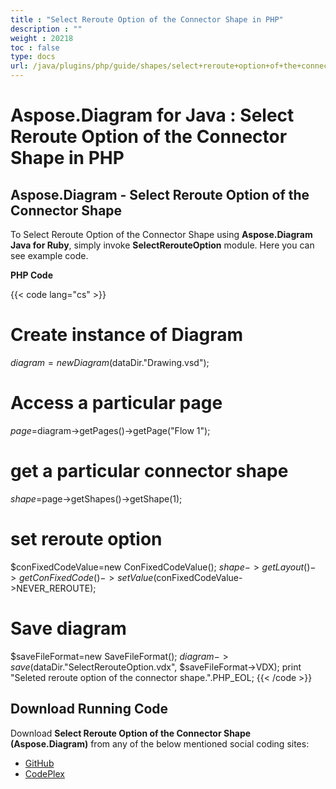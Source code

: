 ```yaml
---
title : "Select Reroute Option of the Connector Shape in PHP" 
description : "" 
weight : 20218 
toc : false
type: docs
url: /java/plugins/php/guide/shapes/select+reroute+option+of+the+connector+shape+in+php/
---
```


# Aspose.Diagram for Java : Select Reroute Option of the Connector Shape in PHP


## Aspose.Diagram - Select Reroute Option of the Connector Shape

To Select Reroute Option of the Connector Shape using **Aspose.Diagram Java for Ruby**, simply invoke **SelectRerouteOption** module. Here you can see example code.

**PHP Code**

{{< code lang="cs" >}}
# Create instance of Diagram
$diagram=new Diagram($dataDir."Drawing.vsd");

# Access a particular page
$page=$diagram->getPages()->getPage("Flow 1");

# get a particular connector shape
$shape=$page->getShapes()->getShape(1);

# set reroute option
$conFixedCodeValue=new ConFixedCodeValue();
$shape->getLayout()->getConFixedCode()->setValue($conFixedCodeValue->NEVER_REROUTE);

# Save diagram
$saveFileFormat=new SaveFileFormat();
$diagram->save($dataDir."SelectRerouteOption.vdx", $saveFileFormat->VDX);
print "Seleted reroute option of the connector shape.".PHP_EOL;
{{< /code >}}

## Download Running Code

Download **Select Reroute Option of the Connector Shape (Aspose.Diagram)** from any of the below mentioned social coding sites:

*   [GitHub](https://github.com/asposediagram/Aspose.Diagram-for-Java/blob/master/Plugins/Aspose_Diagram_Java_for_PHP/src/aspose/diagram/WorkingwithShapes/SelectRerouteOption.php)
*   [CodePlex](https://asposediagramjavaphp.codeplex.com/SourceControl/latest#src/aspose/diagram/WorkingwithShapes/SelectRerouteOption.php)

